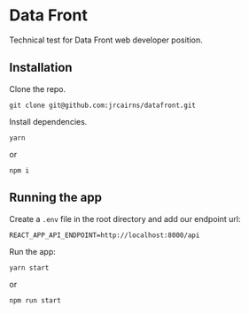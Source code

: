 # Data Front

Technical test for Data Front web developer position.

## Installation

Clone the repo.

```
git clone git@github.com:jrcairns/datafront.git
```
Install dependencies.

```
yarn
```
or
```
npm i
```

## Running the app

Create a `.env` file in the root directory and add our endpoint url:

```
REACT_APP_API_ENDPOINT=http://localhost:8000/api
```
Run the app:

```
yarn start
```
or
```
npm run start
```
